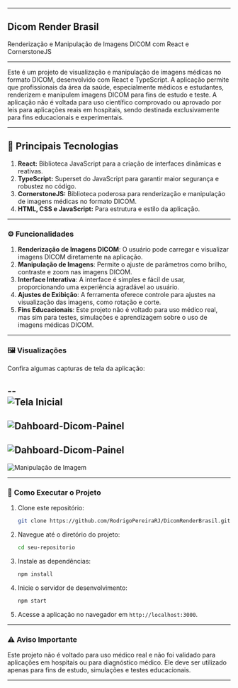 
---

## Dicom Render Brasil  
Renderização e Manipulação de Imagens DICOM com React e CornerstoneJS

---

Este é um projeto de visualização e manipulação de imagens médicas no formato DICOM, desenvolvido com React e TypeScript. A aplicação permite que profissionais da área da saúde, especialmente médicos e estudantes, renderizem e manipulem imagens DICOM para fins de estudo e teste. A aplicação não é voltada para uso científico comprovado ou aprovado por leis para aplicações reais em hospitais, sendo destinada exclusivamente para fins educacionais e experimentais.

---

🚀 **Principais Tecnologias**  
---
1. **React:** Biblioteca JavaScript para a criação de interfaces dinâmicas e reativas.
2. **TypeScript:** Superset do JavaScript para garantir maior segurança e robustez no código.
3. **CornerstoneJS:** Biblioteca poderosa para renderização e manipulação de imagens médicas no formato DICOM.
4. **HTML, CSS e JavaScript:** Para estrutura e estilo da aplicação.

---

### ⚙️ **Funcionalidades**  
1. **Renderização de Imagens DICOM**: O usuário pode carregar e visualizar imagens DICOM diretamente na aplicação.
2. **Manipulação de Imagens**: Permite o ajuste de parâmetros como brilho, contraste e zoom nas imagens DICOM.
3. **Interface Interativa**: A interface é simples e fácil de usar, proporcionando uma experiência agradável ao usuário.
4. **Ajustes de Exibição**: A ferramenta oferece controle para ajustes na visualização das imagens, como rotação e corte.
5. **Fins Educacionais**: Este projeto não é voltado para uso médico real, mas sim para testes, simulações e aprendizagem sobre o uso de imagens médicas DICOM.

---

### 🖼️ **Visualizações**  
Confira algumas capturas de tela da aplicação:  

--  
![Tela Inicial](https://i.ibb.co/c3Twx9b/Captura-de-tela-2024-12-17-153217.png)  
--  
![Dahboard-Dicom-Painel](https://i.ibb.co/YZbH2DH/Captura-de-tela-2024-12-17-153432.png)  
-- 
![Dahboard-Dicom-Painel](https://i.ibb.co/tDTffF1/Captura-de-tela-2024-12-18-092850.png)  
--
![Manipulação de Imagem](https://i.ibb.co/HXtDB2G/Imagem-do-Whats-App-de-2024-12-17-s-13-45-19-512be918.jpg)

---

### 📖 **Como Executar o Projeto**  
1. Clone este repositório:  
   ```bash
   git clone https://github.com/RodrigoPereiraRJ/DicomRenderBrasil.git
   ```
2. Navegue até o diretório do projeto:  
   ```bash
   cd seu-repositorio
   ```
3. Instale as dependências:  
   ```bash
   npm install
   ```
4. Inicie o servidor de desenvolvimento:  
   ```bash
   npm start
   ```
5. Acesse a aplicação no navegador em `http://localhost:3000`.

---

### ⚠️ **Aviso Importante**  
Este projeto não é voltado para uso médico real e não foi validado para aplicações em hospitais ou para diagnóstico médico. Ele deve ser utilizado apenas para fins de estudo, simulações e testes educacionais.

---
